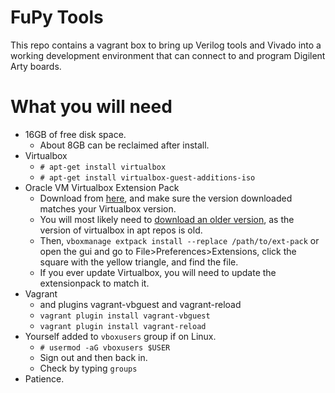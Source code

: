 # FuPy Tools
This repo contains a vagrant box to bring up Verilog tools and Vivado into a
working development environment that can connect to and program Digilent Arty boards.

# What you will need
* 16GB of free disk space.
  * About 8GB can be reclaimed after install.
* Virtualbox
  * `# apt-get install virtualbox`
  * `# apt-get install virtualbox-guest-additions-iso`
* Oracle VM Virtualbox Extension Pack
  * Download from [here](https://www.virtualbox.org/wiki/Downloads), and make sure the version downloaded matches your Virtualbox version.
  * You will most likely need to [download an older version](https://www.virtualbox.org/wiki/Download_Old_Builds), as the version of virtualbox in apt repos is old.
  * Then, `vboxmanage extpack install --replace /path/to/ext-pack` or open the gui and go to File>Preferences>Extensions, click the square with the yellow triangle, and find the file.
  * If you ever update Virtualbox, you will need to update the extensionpack to match it.
* Vagrant
  * and plugins vagrant-vbguest and vagrant-reload
  * `vagrant plugin install vagrant-vbguest`
  * `vagrant plugin install vagrant-reload`
* Yourself added to `vboxusers` group if on Linux.
  * `# usermod -aG vboxusers $USER`
  * Sign out and then back in.
  * Check by typing `groups`
* Patience.
